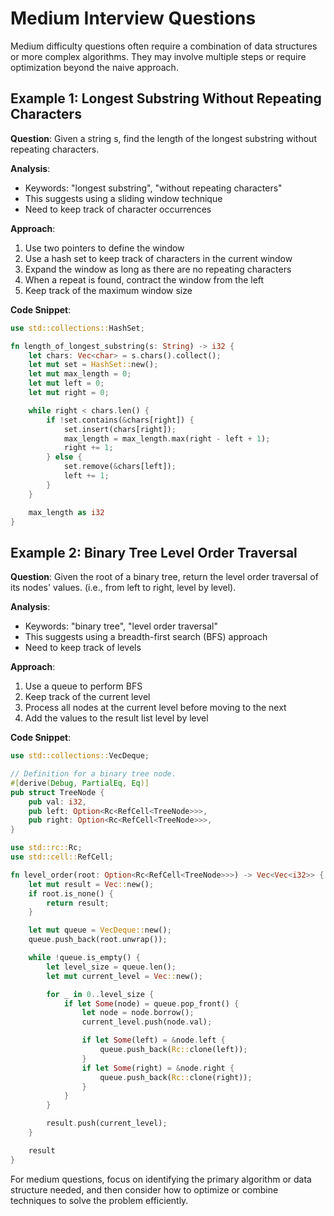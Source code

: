 # Medium Interview Questions

Medium difficulty questions often require a combination of data structures or more complex algorithms. They may involve multiple steps or require optimization beyond the naive approach.

## Example 1: Longest Substring Without Repeating Characters

**Question**: Given a string s, find the length of the longest substring without repeating characters.

**Analysis**:
- Keywords: "longest substring", "without repeating characters"
- This suggests using a sliding window technique
- Need to keep track of character occurrences

**Approach**:
1. Use two pointers to define the window
2. Use a hash set to keep track of characters in the current window
3. Expand the window as long as there are no repeating characters
4. When a repeat is found, contract the window from the left
5. Keep track of the maximum window size

**Code Snippet**:
```rust
use std::collections::HashSet;

fn length_of_longest_substring(s: String) -> i32 {
    let chars: Vec<char> = s.chars().collect();
    let mut set = HashSet::new();
    let mut max_length = 0;
    let mut left = 0;
    let mut right = 0;

    while right < chars.len() {
        if !set.contains(&chars[right]) {
            set.insert(chars[right]);
            max_length = max_length.max(right - left + 1);
            right += 1;
        } else {
            set.remove(&chars[left]);
            left += 1;
        }
    }

    max_length as i32
}
```

## Example 2: Binary Tree Level Order Traversal

**Question**: Given the root of a binary tree, return the level order traversal of its nodes' values. (i.e., from left to right, level by level).

**Analysis**:
- Keywords: "binary tree", "level order traversal"
- This suggests using a breadth-first search (BFS) approach
- Need to keep track of levels

**Approach**:
1. Use a queue to perform BFS
2. Keep track of the current level
3. Process all nodes at the current level before moving to the next
4. Add the values to the result list level by level

**Code Snippet**:
```rust
use std::collections::VecDeque;

// Definition for a binary tree node.
#[derive(Debug, PartialEq, Eq)]
pub struct TreeNode {
    pub val: i32,
    pub left: Option<Rc<RefCell<TreeNode>>>,
    pub right: Option<Rc<RefCell<TreeNode>>>,
}

use std::rc::Rc;
use std::cell::RefCell;

fn level_order(root: Option<Rc<RefCell<TreeNode>>>) -> Vec<Vec<i32>> {
    let mut result = Vec::new();
    if root.is_none() {
        return result;
    }

    let mut queue = VecDeque::new();
    queue.push_back(root.unwrap());

    while !queue.is_empty() {
        let level_size = queue.len();
        let mut current_level = Vec::new();

        for _ in 0..level_size {
            if let Some(node) = queue.pop_front() {
                let node = node.borrow();
                current_level.push(node.val);

                if let Some(left) = &node.left {
                    queue.push_back(Rc::clone(left));
                }
                if let Some(right) = &node.right {
                    queue.push_back(Rc::clone(right));
                }
            }
        }

        result.push(current_level);
    }

    result
}
```

For medium questions, focus on identifying the primary algorithm or data structure needed, and then consider how to optimize or combine techniques to solve the problem efficiently.
